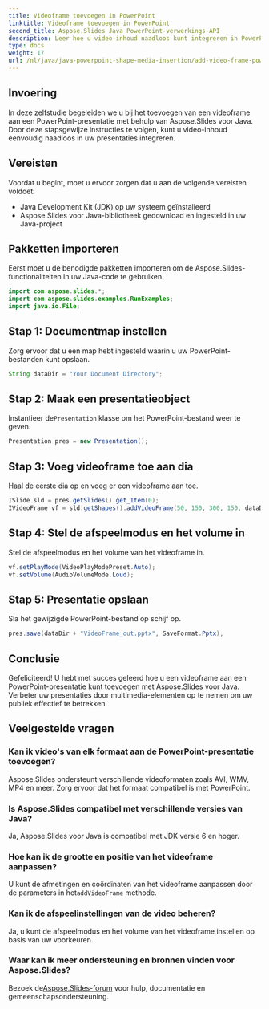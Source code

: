 ```yaml
---
title: Videoframe toevoegen in PowerPoint
linktitle: Videoframe toevoegen in PowerPoint
second_title: Aspose.Slides Java PowerPoint-verwerkings-API
description: Leer hoe u video-inhoud naadloos kunt integreren in PowerPoint-presentaties met Aspose.Slides voor Java. Uw dia's met multimedia-elementen om uw publiek te betrekken.
type: docs
weight: 17
url: /nl/java/java-powerpoint-shape-media-insertion/add-video-frame-powerpoint/
---
```

## Invoering
In deze zelfstudie begeleiden we u bij het toevoegen van een videoframe aan een PowerPoint-presentatie met behulp van Aspose.Slides voor Java. Door deze stapsgewijze instructies te volgen, kunt u video-inhoud eenvoudig naadloos in uw presentaties integreren.
## Vereisten
Voordat u begint, moet u ervoor zorgen dat u aan de volgende vereisten voldoet:
- Java Development Kit (JDK) op uw systeem geïnstalleerd
- Aspose.Slides voor Java-bibliotheek gedownload en ingesteld in uw Java-project
## Pakketten importeren
Eerst moet u de benodigde pakketten importeren om de Aspose.Slides-functionaliteiten in uw Java-code te gebruiken. 
```java
import com.aspose.slides.*;
import com.aspose.slides.examples.RunExamples;
import java.io.File;
```
## Stap 1: Documentmap instellen
Zorg ervoor dat u een map hebt ingesteld waarin u uw PowerPoint-bestanden kunt opslaan.
```java
String dataDir = "Your Document Directory";
```
## Stap 2: Maak een presentatieobject
 Instantieer de`Presentation` klasse om het PowerPoint-bestand weer te geven.
```java
Presentation pres = new Presentation();
```
## Stap 3: Voeg videoframe toe aan dia
Haal de eerste dia op en voeg er een videoframe aan toe.
```java
ISlide sld = pres.getSlides().get_Item(0);
IVideoFrame vf = sld.getShapes().addVideoFrame(50, 150, 300, 150, dataDir + "video1.avi");
```
## Stap 4: Stel de afspeelmodus en het volume in
Stel de afspeelmodus en het volume van het videoframe in.
```java
vf.setPlayMode(VideoPlayModePreset.Auto);
vf.setVolume(AudioVolumeMode.Loud);
```
## Stap 5: Presentatie opslaan
Sla het gewijzigde PowerPoint-bestand op schijf op.
```java
pres.save(dataDir + "VideoFrame_out.pptx", SaveFormat.Pptx);
```
## Conclusie
Gefeliciteerd! U hebt met succes geleerd hoe u een videoframe aan een PowerPoint-presentatie kunt toevoegen met Aspose.Slides voor Java. Verbeter uw presentaties door multimedia-elementen op te nemen om uw publiek effectief te betrekken.
## Veelgestelde vragen
### Kan ik video's van elk formaat aan de PowerPoint-presentatie toevoegen?
Aspose.Slides ondersteunt verschillende videoformaten zoals AVI, WMV, MP4 en meer. Zorg ervoor dat het formaat compatibel is met PowerPoint.
### Is Aspose.Slides compatibel met verschillende versies van Java?
Ja, Aspose.Slides voor Java is compatibel met JDK versie 6 en hoger.
### Hoe kan ik de grootte en positie van het videoframe aanpassen?
 U kunt de afmetingen en coördinaten van het videoframe aanpassen door de parameters in het`addVideoFrame` methode.
### Kan ik de afspeelinstellingen van de video beheren?
Ja, u kunt de afspeelmodus en het volume van het videoframe instellen op basis van uw voorkeuren.
### Waar kan ik meer ondersteuning en bronnen vinden voor Aspose.Slides?
 Bezoek de[Aspose.Slides-forum](https://forum.aspose.com/c/slides/11) voor hulp, documentatie en gemeenschapsondersteuning.